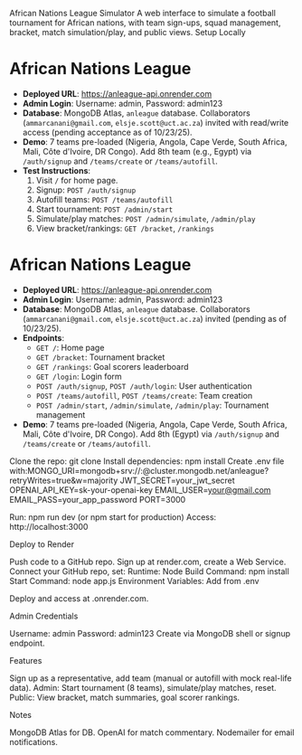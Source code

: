 African Nations League Simulator
A web interface to simulate a football tournament for African nations, with team sign-ups, squad management, bracket, match simulation/play, and public views.
Setup Locally

# African Nations League
- **Deployed URL**: https://anleague-api.onrender.com
- **Admin Login**: Username: admin, Password: admin123
- **Database**: MongoDB Atlas, `anleague` database. Collaborators (`ammarcanani@gmail.com`, `elsje.scott@uct.ac.za`) invited with read/write access (pending acceptance as of 10/23/25).
- **Demo**: 7 teams pre-loaded (Nigeria, Angola, Cape Verde, South Africa, Mali, Côte d'Ivoire, DR Congo). Add 8th team (e.g., Egypt) via `/auth/signup` and `/teams/create` or `/teams/autofill`.
- **Test Instructions**:
  1. Visit `/` for home page.
  2. Signup: `POST /auth/signup`
  3. Autofill teams: `POST /teams/autofill`
  4. Start tournament: `POST /admin/start`
  5. Simulate/play matches: `POST /admin/simulate`, `/admin/play`
  6. View bracket/rankings: `GET /bracket`, `/rankings`
# African Nations League
- **Deployed URL**: https://anleague-api.onrender.com
- **Admin Login**: Username: admin, Password: admin123
- **Database**: MongoDB Atlas, `anleague` database. Collaborators (`ammarcanani@gmail.com`, `elsje.scott@uct.ac.za`) invited (pending as of 10/23/25).
- **Endpoints**:
  - `GET /`: Home page
  - `GET /bracket`: Tournament bracket
  - `GET /rankings`: Goal scorers leaderboard
  - `GET /login`: Login form
  - `POST /auth/signup`, `POST /auth/login`: User authentication
  - `POST /teams/autofill`, `POST /teams/create`: Team creation
  - `POST /admin/start`, `/admin/simulate`, `/admin/play`: Tournament management
- **Demo**: 7 teams pre-loaded (Nigeria, Angola, Cape Verde, South Africa, Mali, Côte d'Ivoire, DR Congo). Add 8th (Egypt) via `/auth/signup` and `/teams/create` or `/teams/autofill`.

Clone the repo: git clone <your-repo-url>
Install dependencies: npm install
Create .env file with:MONGO_URI=mongodb+srv://<user>:<pass>@cluster.mongodb.net/anleague?retryWrites=true&w=majority
JWT_SECRET=your_jwt_secret
OPENAI_API_KEY=sk-your-openai-key
EMAIL_USER=your@gmail.com
EMAIL_PASS=your_app_password
PORT=3000


Run: npm run dev (or npm start for production)
Access: http://localhost:3000

Deploy to Render

Push code to a GitHub repo.
Sign up at render.com, create a Web Service.
Connect your GitHub repo, set:
Runtime: Node
Build Command: npm install
Start Command: node app.js
Environment Variables: Add from .env


Deploy and access at <your-app>.onrender.com.

Admin Credentials

Username: admin
Password: admin123
Create via MongoDB shell or signup endpoint.

Features

Sign up as a representative, add team (manual or autofill with mock real-life data).
Admin: Start tournament (8 teams), simulate/play matches, reset.
Public: View bracket, match summaries, goal scorer rankings.

Notes

MongoDB Atlas for DB.
OpenAI for match commentary.
Nodemailer for email notifications.

